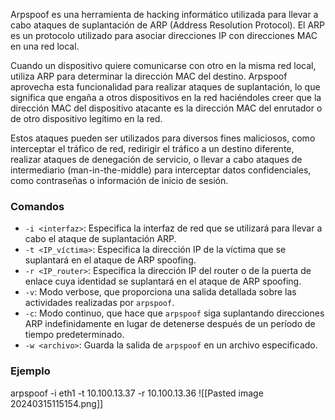 Arpspoof es una herramienta de hacking informático utilizada para llevar a cabo ataques de suplantación de ARP (Address Resolution Protocol). El ARP es un protocolo utilizado para asociar direcciones IP con direcciones MAC en una red local.

Cuando un dispositivo quiere comunicarse con otro en la misma red local, utiliza ARP para determinar la dirección MAC del destino. Arpspoof aprovecha esta funcionalidad para realizar ataques de suplantación, lo que significa que engaña a otros dispositivos en la red haciéndoles creer que la dirección MAC del dispositivo atacante es la dirección MAC del enrutador o de otro dispositivo legítimo en la red.

Estos ataques pueden ser utilizados para diversos fines maliciosos, como interceptar el tráfico de red, redirigir el tráfico a un destino diferente, realizar ataques de denegación de servicio, o llevar a cabo ataques de intermediario (man-in-the-middle) para interceptar datos confidenciales, como contraseñas o información de inicio de sesión.


### Comandos
- `-i <interfaz>`: Especifica la interfaz de red que se utilizará para llevar a cabo el ataque de suplantación ARP.
- `-t <IP_víctima>`: Especifica la dirección IP de la víctima que se suplantará en el ataque de ARP spoofing.
- `-r <IP_router>`: Especifica la dirección IP del router o de la puerta de enlace cuya identidad se suplantará en el ataque de ARP spoofing.
- `-v`: Modo verbose, que proporciona una salida detallada sobre las actividades realizadas por `arpspoof`.
- `-c`: Modo continuo, que hace que `arpspoof` siga suplantando direcciones ARP indefinidamente en lugar de detenerse después de un período de tiempo predeterminado.
- `-w <archivo>`: Guarda la salida de `arpspoof` en un archivo especificado.


### Ejemplo
arpspoof -i eth1 -t 10.100.13.37 -r 10.100.13.36
![[Pasted image 20240315115154.png]]